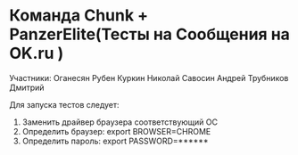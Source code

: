 # Команда Chunk + PanzerElite(Тесты на Сообщения на OK.ru )

Участники:
Оганесян Рубен
Куркин Николай
Савосин Андрей
Трубников Дмитрий

Для запуска тестов следует:
1. Заменить драйвер браузера соответствующий ОС
2. Определить браузер: export BROWSER=CHROME
2. Определить пароль: export PASSWORD=******